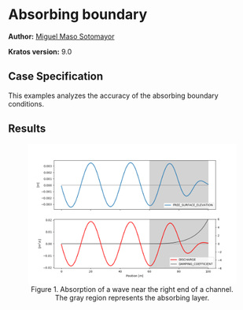 # Absorbing boundary

**Author:** [Miguel Maso Sotomayor](https://github.com/miguelmaso)

**Kratos version:** 9.0

## Case Specification
This examples analyzes the accuracy of the absorbing boundary conditions.

## Results

<figure align="center">
  <img src="data/absorbing_boundary.png" style="width: 600px;"/>
  <figcaption>
    Figure 1. Absorption of a wave near the right end of a channel. The gray region represents the absorbing layer.
  </figcaption>
</figure>
